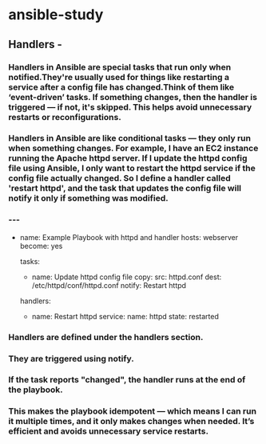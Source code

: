 # ansible-study
## Handlers - 
### Handlers in Ansible are special tasks that run only when notified.They're usually used for things like restarting a service after a config file has changed.Think of them like ‘event-driven’ tasks. If something changes, then the handler is triggered — if not, it's skipped. This helps avoid unnecessary restarts or reconfigurations.


### Handlers in Ansible are like conditional tasks — they only run when something changes. For example, I have an EC2 instance running the Apache httpd server. If I update the httpd config file using Ansible, I only want to restart the httpd service if the config file actually changed. So I define a handler called 'restart httpd', and the task that updates the config file will notify it only if something was modified.

### ---
- name: Example Playbook with httpd and handler
  hosts: webserver
  become: yes

  tasks:
    - name: Update httpd config file
      copy:
        src: httpd.conf
        dest: /etc/httpd/conf/httpd.conf
      notify: Restart httpd

  handlers:
    - name: Restart httpd
      service:
        name: httpd
        state: restarted





### Handlers are defined under the handlers section.

### They are triggered using notify.

### If the task reports "changed", the handler runs at the end of the playbook.

### This makes the playbook idempotent — which means I can run it multiple times, and it only makes changes when needed. It’s efficient and avoids unnecessary service restarts.
